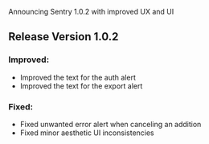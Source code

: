 Announcing Sentry 1.0.2 with improved UX and UI<!--more-->

## Release Version 1.0.2

### Improved:
- Improved the text for the auth alert
- Improved the text for the export alert

### Fixed:
- Fixed unwanted error alert when canceling an addition
- Fixed minor aesthetic UI inconsistencies

